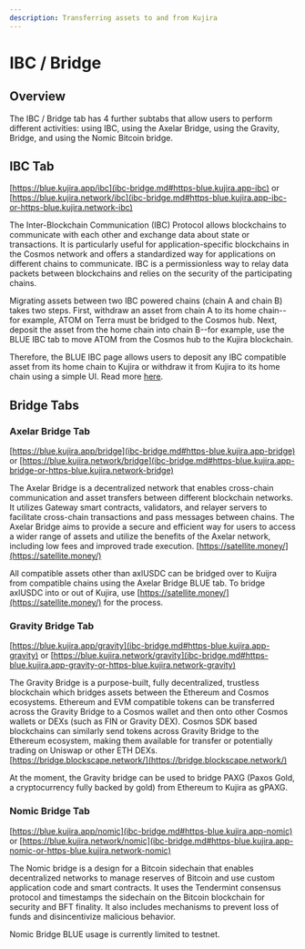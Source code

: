 ```yaml
---
description: Transferring assets to and from Kujira
---
```


# IBC / Bridge

## Overview

The IBC / Bridge tab has 4 further subtabs that allow users to perform different activities: using IBC, using the Axelar Bridge, using the Gravity, Bridge, and using the Nomic Bitcoin bridge.

## IBC Tab

[https://blue.kujira.app/ibc](ibc-bridge.md#https-blue.kujira.app-ibc) or [https://blue.kujira.network/ibc](ibc-bridge.md#https-blue.kujira.app-ibc-or-https-blue.kujira.network-ibc)

The Inter-Blockchain Communication (IBC) Protocol allows blockchains to communicate with each other and exchange data about state or transactions. It is particularly useful for application-specific blockchains in the Cosmos network and offers a standardized way for applications on different chains to communicate. IBC is a permissionless way to relay data packets between blockchains and relies on the security of the participating chains.

Migrating assets between two IBC powered chains (chain A and chain B) takes two steps. First, withdraw an asset from chain A to its home chain--for example, ATOM on Terra must be bridged to the Cosmos hub. Next, deposit the asset from the home chain into chain B--for example, use the BLUE IBC tab to move ATOM from the Cosmos hub to the Kujira blockchain.

Therefore, the BLUE IBC page allows users to deposit any IBC compatible asset from its home chain to Kujira or withdraw it from Kujira to its home chain using a simple UI. Read more [here](https://docs.kujira.app/dapps-and-infrastructure/blue/product-guides/how-to-use-ibc).&#x20;

## Bridge Tabs

### Axelar Bridge Tab

[https://blue.kujira.app/bridge](ibc-bridge.md#https-blue.kujira.app-bridge) or [https://blue.kujira.network/bridge](ibc-bridge.md#https-blue.kujira.app-bridge-or-https-blue.kujira.network-bridge)

The Axelar Bridge is a decentralized network that enables cross-chain communication and asset transfers between different blockchain networks. It utilizes Gateway smart contracts, validators, and relayer servers to facilitate cross-chain transactions and pass messages between chains. The Axelar Bridge aims to provide a secure and efficient way for users to access a wider range of assets and utilize the benefits of the Axelar network, including low fees and improved trade execution. [https://satellite.money/](https://satellite.money/)

All compatible assets other than axlUSDC can be bridged over to Kuijra from compatible chains using the Axelar Bridge BLUE tab. To bridge axlUSDC into or out of Kujira, use [https://satellite.money/](https://satellite.money/) for the process.

### Gravity Bridge Tab

[https://blue.kujira.app/gravity](ibc-bridge.md#https-blue.kujira.app-gravity) or [https://blue.kujira.network/gravity](ibc-bridge.md#https-blue.kujira.app-gravity-or-https-blue.kujira.network-gravity)

The Gravity Bridge is a purpose-built, fully decentralized, trustless blockchain which bridges assets between the Ethereum and Cosmos ecosystems. Ethereum and EVM compatible tokens can be transferred across the Gravity Bridge to a Cosmos wallet and then onto other Cosmos wallets or DEXs (such as FIN or Gravity DEX). Cosmos SDK based blockchains can similarly send tokens across Gravity Bridge to the Ethereum ecosystem, making them available for transfer or potentially trading on Uniswap or other ETH DEXs. [https://bridge.blockscape.network/](https://bridge.blockscape.network/)

At the moment, the Gravity bridge can be used to bridge PAXG (Paxos Gold, a cryptocurrency fully backed by gold) from Ethereum to Kujira as gPAXG.&#x20;

### Nomic Bridge Tab

[https://blue.kujira.app/nomic](ibc-bridge.md#https-blue.kujira.app-nomic) or [https://blue.kujira.network/nomic](ibc-bridge.md#https-blue.kujira.app-nomic-or-https-blue.kujira.network-nomic)

The Nomic bridge is a design for a Bitcoin sidechain that enables decentralized networks to manage reserves of Bitcoin and use custom application code and smart contracts. It uses the Tendermint consensus protocol and timestamps the sidechain on the Bitcoin blockchain for security and BFT finality. It also includes mechanisms to prevent loss of funds and disincentivize malicious behavior.

Nomic Bridge BLUE usage is currently limited to testnet.&#x20;

